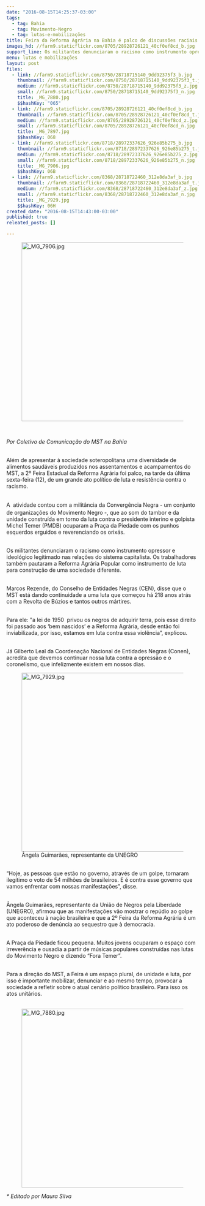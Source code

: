 ```yaml
---
date: "2016-08-15T14:25:37-03:00"
tags:
  - tag: Bahia
  - tag: Movimento-Negro
  - tag: lutas-e-mobilizações
title: Feira da Reforma Agrária na Bahia é palco de discussões raciais
images_hd: //farm9.staticflickr.com/8705/28928726121_40cf0ef8cd_b.jpg
support_line: Os militantes denunciaram o racismo como instrumento opressor e ideológico legitimado nas relações do sistema capitalista.
menu: lutas e mobilizações
layout: post
files:
  - link: //farm9.staticflickr.com/8750/28718715140_9dd92375f3_b.jpg
    thumbnail: //farm9.staticflickr.com/8750/28718715140_9dd92375f3_t.jpg
    medium: //farm9.staticflickr.com/8750/28718715140_9dd92375f3_z.jpg
    small: //farm9.staticflickr.com/8750/28718715140_9dd92375f3_n.jpg
    title: _MG_7880.jpg
    $$hashKey: "065"
  - link: //farm9.staticflickr.com/8705/28928726121_40cf0ef8cd_b.jpg
    thumbnail: //farm9.staticflickr.com/8705/28928726121_40cf0ef8cd_t.jpg
    medium: //farm9.staticflickr.com/8705/28928726121_40cf0ef8cd_z.jpg
    small: //farm9.staticflickr.com/8705/28928726121_40cf0ef8cd_n.jpg
    title: _MG_7897.jpg
    $$hashKey: 068
  - link: //farm9.staticflickr.com/8718/28972337626_926e85b275_b.jpg
    thumbnail: //farm9.staticflickr.com/8718/28972337626_926e85b275_t.jpg
    medium: //farm9.staticflickr.com/8718/28972337626_926e85b275_z.jpg
    small: //farm9.staticflickr.com/8718/28972337626_926e85b275_n.jpg
    title: _MG_7906.jpg
    $$hashKey: 06B
  - link: //farm9.staticflickr.com/8368/28718722460_312e8da3af_b.jpg
    thumbnail: //farm9.staticflickr.com/8368/28718722460_312e8da3af_t.jpg
    medium: //farm9.staticflickr.com/8368/28718722460_312e8da3af_z.jpg
    small: //farm9.staticflickr.com/8368/28718722460_312e8da3af_n.jpg
    title: _MG_7929.jpg
    $$hashKey: 06H
created_date: "2016-08-15T14:43:00-03:00"
published: true
releated_posts: []

---
```

<figure class="image"><img alt="_MG_7906.jpg" height="467" src="//farm9.staticflickr.com/8718/28972337626_926e85b275_b.jpg" width="700" />
<figcaption></figcaption>
</figure>

<p>&nbsp;</p>

<p><em>Por Coletivo de Comunica&ccedil;&atilde;o do MST na Bahia</em></p>

<p><br />
Al&eacute;m de apresentar &agrave; sociedade soteropolitana uma diversidade de alimentos saud&aacute;veis produzidos nos assentamentos e acampamentos do MST, a 2&ordm; Feira Estadual da Reforma Agr&aacute;ria foi palco, na tarde da &uacute;ltima sexta-feira&nbsp;(12), de um grande ato pol&iacute;tico de luta e resist&ecirc;ncia contra o racismo.</p>

<p><br />
A <span style="line-height: 20.8px;">&nbsp;atividade contou com a milit&acirc;ncia da Converg&ecirc;ncia Negra -&nbsp;</span>um conjunto de organiza&ccedil;&otilde;es do Movimento Negro -, que ao som do tambor e da unidade constru&iacute;da em torno da luta contra o presidente interino e golpista Michel Temer (PMDB) ocuparam a Pra&ccedil;a da Piedade com os punhos esquerdos erguidos e reverenciando os orix&aacute;s.</p>

<p><br />
Os militantes denunciaram o racismo como instrumento opressor e ideol&oacute;gico legitimado nas rela&ccedil;&otilde;es do sistema capitalista. Os trabalhadores tamb&eacute;m&nbsp;pautaram a Reforma Agr&aacute;ria Popular como instrumento de luta para constru&ccedil;&atilde;o de uma sociedade diferente.</p>

<p><br />
Marcos Rezende, do Conselho de Entidades Negras (CEN), disse que o MST est&aacute; dando continuidade a uma luta que come&ccedil;ou h&aacute; 218 anos atr&aacute;s com a Revolta de B&uacute;zios e tantos outros m&aacute;rtires.</p>

<p><br />
Para ele:&nbsp;&quot;a lei de 1950 &nbsp;privou os negros de adquirir terra, pois esse direito foi passado aos &lsquo;bem nascidos&rsquo; e a Reforma Agr&aacute;ria, desde ent&atilde;o foi inviabilizada, por isso, estamos em luta contra essa viol&ecirc;ncia&rdquo;, explicou.</p>

<p><br />
J&aacute; Gilberto Leal&nbsp;da Coordena&ccedil;&atilde;o Nacional de Entidades Negras (Conen), acredita que devemos continuar nossa luta contra a opress&atilde;o e o coronelismo, que infelizmente existem em nossos dias.</p>

<figure class="image"><img alt="_MG_7929.jpg" height="467" src="//farm9.staticflickr.com/8368/28718722460_312e8da3af_b.jpg" width="700" />
<figcaption>&Acirc;ngela Guimar&atilde;es, representante da UNEGRO</figcaption>
</figure>

<p><br />
&ldquo;Hoje, as pessoas que est&atilde;o no governo, atrav&eacute;s de um golpe, tornaram ileg&iacute;timo o voto de 54 milh&otilde;es de brasileiros. E &eacute; contra esse governo que vamos enfrentar com nossas manifesta&ccedil;&otilde;es&rdquo;, disse.</p>

<p><br />
&Acirc;ngela Guimar&atilde;es, representante da Uni&atilde;o de Negros pela Liberdade (UNEGRO), afirmou que as manifesta&ccedil;&otilde;es v&atilde;o mostrar o rep&uacute;dio ao golpe que aconteceu &agrave; na&ccedil;&atilde;o brasileira e que a 2&ordm; Feira da Reforma Agr&aacute;ria &eacute; um ato poderoso de den&uacute;ncia ao sequestro que&nbsp;&agrave; democracia.</p>

<p><br />
A Pra&ccedil;a da Piedade ficou pequena. Muitos jovens ocuparam o espa&ccedil;o com irrever&ecirc;ncia e ousadia a partir de m&uacute;sicas populares constru&iacute;das nas lutas do Movimento Negro e dizendo &ldquo;Fora Temer&rdquo;.</p>

<p><br />
Para a dire&ccedil;&atilde;o do MST, a Feira &eacute; um espa&ccedil;o plural, de unidade e luta, por isso &eacute; importante mobilizar, denunciar e ao mesmo tempo, provocar a sociedade a refletir sobre o atual cen&aacute;rio pol&iacute;tico brasileiro. Para isso os atos unit&aacute;rios.<br />
&nbsp;</p>

<figure class="image"><img alt="_MG_7880.jpg" height="467" src="//farm9.staticflickr.com/8750/28718715140_9dd92375f3_b.jpg" width="700" />
<figcaption></figcaption>
</figure>

<p><em>* Editado por Maura Silva&nbsp;&nbsp;</em></p>
